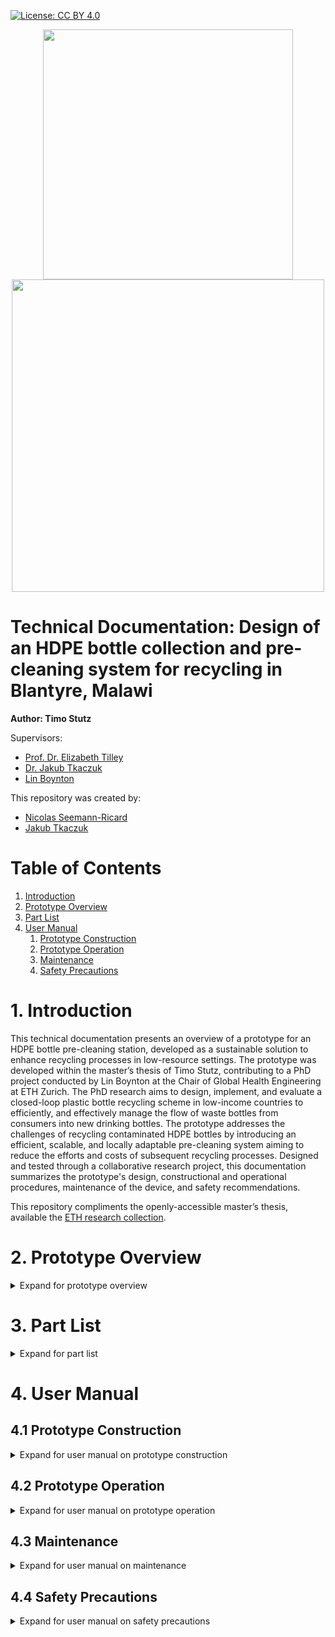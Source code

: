 <!-- badges: start -->

[![License: CC BY
4.0](https://img.shields.io/badge/License-CC_BY_4.0-lightgrey.svg)](https://creativecommons.org/licenses/by/4.0/)

<!-- badges: end -->

<p align="middle"> 
<img src="/blob/main/media/doc_figures/ETH_logo.png" width=400>
<br>
<img src="/blob/main/media/doc_figures/GHE_logo.png" width=500>
</p>

<h1> Technical Documentation: Design of an HDPE bottle collection and pre-cleaning system for recycling in Blantyre, Malawi </h1>

<b>Author: Timo Stutz</b>

Supervisors: 
- [Prof. Dr. Elizabeth Tilley](https://orcid.org/0000-0002-2095-9724)
- [Dr. Jakub Tkaczuk](https://orcid.org/0000-0001-7997-9423)
- [Lin Boynton](https://orcid.org/0000-0002-9944-3834)

This repository was created by: 
- [Nicolas Seemann-Ricard](https://orcid.org/0000-0002-0945-7475)
- [Jakub Tkaczuk](https://orcid.org/0000-0001-7997-9423)

<h1>Table of Contents</h1>

1. [Introduction](#1-introduction)
2. [Prototype Overview](#2-prototype-overview)
3. [Part List](#3-part-list)
4. [User Manual](#4-user-manual)
	1. [Prototype Construction](#41-prototype-construction)
	2. [Prototype Operation](#42-prototype-operation)
	3. [Maintenance](#43-maintenance)
	4. [Safety Precautions](#44-safety-precautions)

# 1. Introduction

This technical documentation presents an overview of a prototype for an HDPE bottle pre-cleaning station, developed as a sustainable solution to enhance recycling processes in low-resource settings. The prototype was developed within the master’s thesis of Timo Stutz, contributing to a PhD project conducted by Lin Boynton at the Chair of Global Health Engineering at ETH Zurich. The PhD research aims to design, implement, and evaluate a closed-loop plastic bottle recycling scheme in low-income countries to efficiently, and effectively manage the flow of waste bottles from consumers into new drinking bottles. The prototype addresses the challenges of recycling contaminated HDPE bottles by introducing an efficient, scalable, and locally adaptable pre-cleaning system aiming to reduce the efforts and costs of subsequent recycling processes. Designed and tested through a collaborative research project, this documentation summarizes the prototype's design, constructional and operational procedures, maintenance of the device, and safety recommendations.

This repository compliments the openly-accessible master’s thesis, available the [ETH research collection](https://doi.org/10.3929/ethz-b-000658745).

# 2. Prototype Overview

<details>

<summary>Expand for prototype overview</summary>


The pre-cleaning station was mainly developed to address cleanliness requirements of collected HDPE bottles before they undergo recycling. This prototype is segmented into distinct modules, each designed to fulfill a specific function in the pre-cleaning process. Figure 1 shows the CAD drawing of the complete prototype and its different modules. In Figure 2, the complete assembly of the physical prototype is depicted. Finally, Figure 3 shows a focussed view on the inflation and cleaning interface. Below is a summary of each module and its function within the prototype:

1. **Inflation Module:** This module is responsible for restoring crushed or deformed bottles to their original shape, making them easier to clean and process. By applying controlled pressure, the inflation module ensures that bottles regain a uniform shape for efficient cleaning.

2. **Cleaning Module:** Equipped with mechanisms for both internal and external cleaning, this module utilizes water jets and brushes to remove organic contaminants from the bottles

3. **Water Module:** This module provides the necessary water supply for the cleaning process. It includes a manual pump system that generates water pressure without the need for electricity, highlighting the prototype's adaptability to low-resource settings. As water is pumped into the closed loop system, the pressure of the air trapped inside the tank rises and thus, exerts pressure on the water within the pipes. This pressurized water can then be accessed by the cleaning module.

4. **Stacking Module:** After the bottles are cleaned, the stacking module allows to organize them into manageable stacks for easy transportation and further processing. This is realized with help of a cutting tool and a metal pole which is used as a transport unit for cut bottles.

<img src="/blob/main/media/doc_figures/complete_assembly.png">
<p align="center"> 
Figure 1: Complete assembly of the pre-cleaning station
<br><br>

<img src="/blob/main/media/doc_figures/complete_assembly_pic.jpg">
Figure 2: Complete assembly of the prototype. All components are included.
<br><br>

<img src="/blob/main/media/doc_figures/front_pic.jpg">
Figure 3: Front view of the inflation and cleaning modules as installed.
<br><br>
</p>

</details>

#  3. Part List

<details>

<summary>Expand for part list</summary>


<p align="center">
Table 1: Part list of the pre-cleaning station in CHF. Where necessary, local prices in MWK were converted into CHF according to the exchange rate at the time of the project.
</p>

| **Module**                       | **No.** |        **Item**         | **Specs**                           | **Qty.** | **Source**                        | **Total Price (CHF)**  |
| -------------------------------- | :-----: | :---------------------: | ----------------------------------- | -------- | --------------------------------- | :--------------------: |
| Workbench                        |    1    |       Square Tube       | L x W x H: 20 m x 25 mm x 25 mm     | 1        | *incl. in 41                      |                        |
| Inflation                        |    2    |       Metal Sheet       | L x W x H: 10 cm x 10 cm x 3 mm     | 1        | *incl. in 41                      |                        |
| Inflation                        |    3    |    Metal Round Tube     | D x L:35 mm x 15 cm                 | 1        | *incl. in 41                      |                        |
| Inflation                        |    4    |          Paint          |                                     | 1        | Agri-Quip Ltd.                    |           6            |
| Water                            |    5    |      Double Nipple      | 2 x External Thread (ET) G 1 1/2 '' | 1        | D.J. Hardware Ltd.                |           2            |
| Water                            |    6    |     Reducing Sleeve     | IT G 1 1/2'' to IT G 3/4''          | 1        | D.J. Hardware Ltd.                |           3            |
| Water                            |    7    |         T-piece         | 3 x IT G 3/4''                      | 4        | Van General Dealers               |           2            |
| Water                            |    8    |       Ball valve        | 2 x IT G 3/4''                      | 1        | Van General Dealers               |           10           |
| Water                            |    9    |       Hose nipple       | ET G 3/4'' to 13 mm                 | 15       | Phalombe Hardware                 |           15           |
| Water                            |   10    |       Check valve       | 2 x 13 mm                           | 1        | Temu                              |           3            |
| Water                            |   11    |        Manometer        | 0-3 bar, IT G 1/4''                 | 1        | Temu                              |           5            |
| Water                            |   12    |          Hose           | 2 x IT G 3/4''                      | 2        | *incl. in                         |                        |
| Water                            |   13    |         Bottle          | 20 l                                | 1        | Sana Cash & Carry                 |           6            |
| Water                            |   14    |       Water pump        |                                     | 1        | Ricardo                           |           12           |
| Water                            |   15    |       Rubber Hose       | D x L: 13 mm x 5 m                  | 1        | Blantyre Market                   |           7            |
| Water                            |   16    |       Hose Clamps       | 13 mm - 16 mm                       | 15       | Build Africa Ltd.                 |           17           |
| Water                            |   17    |      Safety Valve       | 2.5 bar                             | 1        | Bauhaus                           |           14           |
| Water                            |   18    |       Drum Stand        | 60 l                                | 1        | Ndirande Market                   |           14           |
| Water                            |   19    |      Metal Bucket       | 8 l                                 | 1        | Ndirande Market                   |           4            |
| Water                            |   20    |      Bottle Stand       |                                     | 1        | Steel World & Hardware            |           9            |
| Water                            |   21    |       Drum Stand        |                                     | 1        | Steel World & Hardware            |           13           |
| Water                            |   22    |       Drum Faucet       |                                     | 1        | L.R. Hardware                     |           2            |
| Cleaning                         |   23    |         Rinser          |                                     | 1        | Temu                              |           8            |
| Cleaning                         |   24    |          Sink           | Stainless Steel                     | 1        | Ndirande Market                   |           28           |
| Cleaning                         |   25    |         Faucet          |                                     | 1        | Phalombe      Hardware            |           13           |
| Cleaning                         |   26    |         Brushes         |                                     | 1        | Temu                              |           5            |
| Cleaning                         |   27    |       Metal Sheet       | Thickness 2 - 3 mm                  | 1        | *incl. in 41                      |                        |
| Cleaning                         |   28    |    Metal Square Tube    | 1 cm x 1 cm                         | 1        | *incl. in 41                      |                        |
| Stacking                         |   29    |       Square Tube       | W x H x L: 90 mm x 90 mm x 1 m      | 1        | *incl. in 41                      |                        |
| Stacking                         |   30    |       Flat Steel        | W x H x L: 20 mm x 4 mm x 1500 mm   | 1        | Steel World Ltd.                  |           13           |
| Stacking                         |   31    |    Rectangular Tube     | W x H x L: 25 mm x 12 mm x 300 mm   | 1        | *incl. in 41                      |                        |
| Stacking                         |   32    |       Round Tube        | OD 35 mm, L 120 mm                  | 1        | *incl. in 41                      |                        |
| Stacking                         |   33    |       Metal Sheet       | W x H x L: 500 mm x 4 mm x 300 mm   | 1        | *incl. in 41                      |                        |
| Stacking                         |   34    | Round Steel (Full Core) | D x L: 10 mm x 3 m                  | 1        | *incl. in 41                      |                        |
| Stacking                         |   35    |       Round Tube        | OD 35 mm, L 1.5 m                   | 1        | *incl. in 40                      |                        |
| Stacking                         |   36    |       Square Tube       | For Base                            | 1        | *incl. in 40                      |                        |
| Stacking                         |   37    |       Nuts/Bolts        |                                     | 1        | Build Africa                      |           4            |
| Salary Costs                     |   38    |      Bottle Stand       | Cutting, Welding, etc.              | 1        | Barlows          Engineering      |           11           |
| Salary Costs                     |   39    |       Drum Stand        | Cutting, Welding, etc.              | 1        | Barlows         Engineering       |           27           |
| Salary Costs                     |   40    |       Pole Stand        | Cutting, Welding, etc.              | 1        | Barlows         Engineering       |           11           |
| Salary Costs                     |   41    |  Workbench & Painting   | Cutting, Welding, etc.              | 1        | Real Steel        Industries Ltd. |          337           |
| **Total Costs Prototype (CHF):** |         |                         |                                     |          |                                   |        **599**         |
<br>

</details>

# 4. User Manual

## 4.1 Prototype Construction

<details>

<summary>Expand for user manual on prototype construction</summary>


### **Frame / Workbench**

The construction of the structural frame of the workbench is a crucial step in assembling the HDPE bottle pre-cleaning station prototype. This frame is crafted by welding metal tubes together, forming a sturdy base that supports the various modules of the station. The geometry of the workbench can be adapted according to local requirements and the available space. The width of the frame should be chosen, such that the sink can be inserted. When determining the dimensions of the frame, special attention is given to its height, which is to be selected to ensure comfortable usage (90-100cm).

### **Inflation Module**

The realization of the inflation module is kept as simple as possible and is presented in Figure 4a). The module consists of a round tube welded to a steel plate. The diameter of the tube is approximately 1cm smaller than the bottle opening to ensure quick and reliable mounting of the bottle. The steel plate is welded to or screwed onto the surface on the workbench below the module.

<p align="center"> 
<img src="/blob/main/media/doc_figures/3d_inflation_cleaning.png">
Figure 4: 3D-representation of modules: a) Inflation Module, b) Cleaning Module.
</p>

### **Cleaning Module**

The cleaning interface depicted in Figure 4b) consists of four primary components. It incorporates a brush, a faucet, a sink, and a glass rinser, each playing a specific role in the cleaning process. Constructing the cleaning module requires planning regarding the placement and installation of the tap and glass rinser. If the sink is being custom manufactured, the design must include holes for both the tap and rinser to ensure a seamless integration. On the other hand, if a pre-made sink is used, an additional hole may need to be drilled to accommodate the glass rinser. In the next step, the sink can be inserted into the workbench allowing to install the tap and rinser. Next, the brush is affixed to a custom holder which can be screwed or welded to the workbench. Since water drops should be captured by the sink, the brush holder is attached last, to ensure that the base of the brush is aligned with the wall of the sink.

### **Water Module**

Figure 5 illustrates the components of the water module. Initially, the placement of the pump and pressure tank must be determined. Following this, a rubber hose is cut to the required length to link all components. Typically, these components are equipped with threaded ends, allowing for the attachment of an threaded hose nipple. The hose is then attached to the components and fastened securely with hose clamps. Adding the clamps is crucial since the system operates under pressure, necessitating a tight and secure connection to prevent leaks and maintain system integrity. The schematic in Figure 5 also displays the order in which the components are installed. In the following a quick functional summary of the different parts is given:

<p align="center"> 
<img src="/blob/main/media/doc_figures/water_module.png">
Figure 5: Schematic of the water module utilized to generate water pressure.
</p>

- **Manual Piston Pump**: A manual piston pump is used to pump water into the closed system.
- **Dirt Filter**: The water first passes through a dirt filter to remove sand, dirt, and other particles. This filtering process is essential to protect sensitive valves downstream.
- **One-Way Valve**: A one-way valve is used to maintain the generated pressure within the piping system while pumping. This is done by restricting upstream flow through a spring mechanism.
- **Pressure Tank**: The filtered water enters a pressure tank, where the work introduced by the manual pump is converted into air pressure. When the water outlet (glass rinser/tap) is closed, the amount of air particles inside the pressure tank remains constant. As more water is pumped into the closed system, the air inside the pressure tank is compressed, exerting a certain force on the water. This pressure is utilized to operate the glass rinser and tap, even if they are located at a higher position than the pressure tank.
- **Pressure Regulation**: The pre-cleaning setup is designed to work at 2.5 bars of pressure. To ensure worker safety, a barometer to read off current pressure levels, and a pressure-limiting safety valve is included. The spring-loaded mechanism of the safety valve automatically opens if the water pressure inside the pipes exceeds 2.5 bars.
- **Water access**: The water pressure can be accessed through the tap or the glass rinser.

### **Stacking Module**

The bottles are cut using two blades arranged in a cross-like manner. This cutting method allows to bend the walls of the bottle outward while leaving the bottle opening intact. The bottles are then stacked on top of each other onto a pole. As depicted in Figure 6, the cutting tool consists of an outer tube, an inner tube, a cutting interface, and a bottle adapter. The outer and inner tubes are connected via joints, allowing manual operation through a handle. Manually pulling on the lever causes the force to be transmitted through the joints, leading to linear movement of the inner tube. The inner tube acts as a sled for the cutting interface, moving linearly within the outer tube. The cutting interface itself consists of a plate with vertically aligned blades, angled to enhance cutting efficiency.

Construction Steps:

1. **Prepare the Tubes:** Begin by fixing the dimensions of the outer and inner tubes, ensuring they align correctly for smooth operation. The tubes can be cut out of a single piece of metal tubing and/or angle bars. Attach the top hinge as well as the adapter bracings to opposite ends of the outer tube.
2. **Assemble the Cutting Interface:** Attach the vertically aligned blades to the horizontal plate. Further weld the bottom hinge to the top side of the plate. This assembly is then welded to the end of the inner tube.
3. **Install the joint mechanism:** Begin constructing the mechanism by fabricating the handle from metal tubing and cutting three flat bars to the lengths specified (CAD files available in the Git repository). Proceed to drill holes at where the joints will be located. Following this, weld the handle to the long flat bar at a right angle (90°). To assemble the mechanism, join its components by screwing them together, ensuring it is securely connected to both the outer tube and the cutting interface.
4. **Install the Bottle Adapter:** The bottle adapter, crucial for positioning the bottle during the cutting process, attaches to the outer tube with help of 4 screws. The adapter's walls assist in centering the bottle, while a metal tube with vertical cuts welded onto the adapter offers counterpressure, ensuring a clean cut and protecting the user from the blades.
5. **Add the cutting tool to the workbench:** The cutting tool can be horizontally welded or screwed to the workbench or vertically attached to a wall.

<p align="center"> 
<img src="/blob/main/media/doc_figures/3d_cutting_module.png">
Figure 6: 3D- representation of the cutting module: a) Complete Assembly, b) Explosion view of the handle and joints, c) Explosion view of the inner tube with blades attached, d) Explosion view of the outer tube with the bottle adapter attached.
</p>

</details>

## 4.2 Prototype Operation

<details>

<summary>Expand for user manual on prototype operation</summary>


This manual leads users through the process of operating the bottle pre-cleaning station. The setup can be used to transform crushed and dirty HDPE bottles into clean, cut, and ready-for-recycling materials.

### **Preparing the setup:**

- Start by inserting the pump into a bucket of water and manually operate the handle to generate water pressure within the system. This is achieved by moving the pump handle in a back-and-forth motion until the desired pressure, indicated by the barometer, is reached.
- Make sure that the safety valve is properly functional by twisting the red cap. It is important to always have an eye on the pressure gauge to see whether the pressure is within limits or dropped over time.
- After a certain period of using the pressurized water, the manual pump needs to be re-operated to reach the desired pressure level again.

### **Sorting and Inspection:**

Sort the HDPE bottles, and remove any items placed within. Inspect each bottle for excessive damage that could hinder the cleaning process.

### **Inflation:**

In case a bottle is crushed, mount it onto the inflation module and manually wiggle the bottle around the vertical tube to inflate it back to its original shape.

### **Removal of material contaminants and soaking:**

Remove the bottle's lid and label by peeling them off the bottle. If necessary, use a knife or a sharp edge to start loosening the label before peeling it off. Once the material contaminants are removed, put a first batch of bottles into a bucket of water to soak the entire surface of the bottle, reducing the workload of the main cleaning steps. Soaked in water for a minute, the bottles are ready for the next steps.

### **Cleaning and Drying:**

Quickly rinse the bottle under the tap to remove loose dirt and debris. Press the bottle upside-down onto the glass rinser and use the manual brush to thoroughly clean both the interior and exterior of the bottle.

This step may need to be repeated a couple of times in case of heavily soiled bottles. Once the bottles are clean, place the cleaned bottles onto the vertical pins to allow excess water to drip out before cutting. The rinsing step as well as the temporary bottle storage are visualized in Figure 7.

<p align="center"> 
<img src="/blob/main/media/doc_figures/cleaning_process.jpg">
Figure 7: Cleaning Process of HDPE bottles. The vertical pins act as temporary storage of cleaned bottles.
</p>

### **Cutting:**

Once the bottle is clean and dry, place it into the stacking module. Place the bottle into the adapter and manually operate the handle to activate the cutting tool. The blades, arranged in a cross-like manner, should cut the bottle while preserving the opening intact. This process prepares the bottle for efficient stacking.

### **Inspection and Storage:**

Inspect the cut and cleaned bottle for any missed contaminants, and if necessary, remove the remains. Place the bottles through the opening onto the transport unit (pole) as represented in Figure 8.

<p align="center"> 
<img src="/blob/main/media/doc_figures/3d_loading_process.png">
Figure 8: 3D-representation of the loading process. Bottles are stacked on the pole and slide into the rail.
</p>

</details>

## 4.3 Maintenance

<details>

<summary>Expand for user manual on maintenance</summary>


To maintain the efficiency and longevity of the bottle pre-cleaning station, adhere to the following maintenance routines. Regular maintenance also contributes to a safer working environment for all operators.

- **Regular Inspection:** Conduct routine inspections of all modules, focusing on wear and tear, especially on the moving parts, hoses, and joints. Check for any signs of damage or corrosion that could impact the station's functionality. If necessary tighten screws that were loosened over time.
- **Water Module Maintenance:** The filters in the water module should be cleaned and checked for clogs regularly to maintain optimal water flow and pressure. Inspect the pump and valves for signs of wear or leakage and replace parts as necessary.
- **Cutting Tool Care:** Regularly inspect the cutting blades for sharpness and signs of wear. Dull blades can result in inefficient cutting and restricted functionality. Resharpen or replace blades when a significant decrease in performance is noticed.
- **Pressure Tank Inspection:** Periodically inspect the pressure tank for any signs of damage, corrosion, or wear. Check the seals and valves to ensure they are functioning correctly and not leaking. It's crucial to maintain the tank properly to prevent potential safety hazards due to overpressure or material failure.
</details>

## 4.4 Safety Precautions

<details>

 <summary>Expand for user manual on safety precautions </summary>
 
Operating the HDPE Bottle Pre-Cleaning Station involves various components that require careful handling to ensure safety. Pay special attention to the following:
- **Protective Gear:** Always wear appropriate protective gear, including gloves, eyewear, and closed-toe shoes, to safeguard against potential hazards such as splashes, sharp edges, or falling tools.
- **Handling Sharp Edges:** The cutting tool incorporates sharp blades that pose a risk of cuts or injuries. Handle the cutting module with utmost care, especially when inserting or removing bottles from the adapter. Ensure the blades are fully retracted when performing maintenance or adjustments.
- **Monitoring Water Pressure:** The pressure tank is a critical component of the cleaning module. Regularly check the tank's integrity and the pressure levels during operation using the barometer and a visual check on deformed parts or leakage. Ensure that the pressure stays within the recommended safety limits to prevent any risk of tank rupture or leaks. For this reason do not operate the pre-cleaning station without a safety valve.
- **Secure Operation Area:** Keep the operational area around the pre-cleaning station clear of clutter, water, and cleaning agents to prevent slips and falls. Ensure that all pipes and hoses are properly managed to avoid tripping hazards.

</details>
